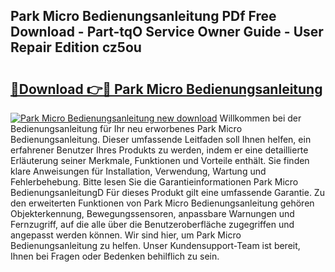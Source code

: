 ## Park Micro Bedienungsanleitung PDf Free Download - Part-tqO Service Owner Guide - User Repair Edition cz5ou

# <h2><a href="http://df5utz.blite.top/?on=Park+Micro+Bedienungsanleitung">🔗Download 👉🔴 Park Micro Bedienungsanleitung</a></h2>

[![Park Micro Bedienungsanleitung new download](https://i.imgur.com/lujVjoI.png)](http://df5utz.blite.top/?on=Park+Micro+Bedienungsanleitung)
Willkommen bei der Bedienungsanleitung für Ihr neu erworbenes Park Micro Bedienungsanleitung. Dieser umfassende Leitfaden soll Ihnen helfen, ein erfahrener Benutzer Ihres Produkts zu werden, indem er eine detaillierte Erläuterung seiner Merkmale, Funktionen und Vorteile enthält. Sie finden klare Anweisungen für Installation, Verwendung, Wartung und Fehlerbehebung. Bitte lesen Sie die Garantieinformationen Park Micro BedienungsanleitungD Für dieses Produkt gilt eine umfassende Garantie. Zu den erweiterten Funktionen von Park Micro Bedienungsanleitung gehören Objekterkennung, Bewegungssensoren, anpassbare Warnungen und Fernzugriff, auf die alle über die Benutzeroberfläche zugegriffen und angepasst werden können. Wir sind hier, um Park Micro Bedienungsanleitung zu helfen. Unser Kundensupport-Team ist bereit, Ihnen bei Fragen oder Bedenken behilflich zu sein.
